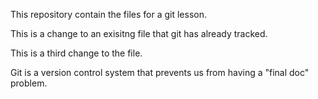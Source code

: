 This repository contain the files for a git lesson.

This is a change to an  exisitng file that git has already tracked.

This is a third change to the file.

Git is a version control system that prevents us from having a "final doc" problem.


